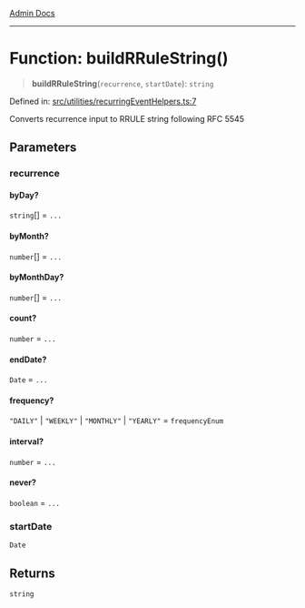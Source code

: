 [Admin Docs](/)

***

# Function: buildRRuleString()

> **buildRRuleString**(`recurrence`, `startDate`): `string`

Defined in: [src/utilities/recurringEventHelpers.ts:7](https://github.com/gautam-divyanshu/talawa-api/blob/de42235531e11387f0ad0479547630845dbc8b37/src/utilities/recurringEventHelpers.ts#L7)

Converts recurrence input to RRULE string following RFC 5545

## Parameters

### recurrence

#### byDay?

`string`[] = `...`

#### byMonth?

`number`[] = `...`

#### byMonthDay?

`number`[] = `...`

#### count?

`number` = `...`

#### endDate?

`Date` = `...`

#### frequency?

`"DAILY"` \| `"WEEKLY"` \| `"MONTHLY"` \| `"YEARLY"` = `frequencyEnum`

#### interval?

`number` = `...`

#### never?

`boolean` = `...`

### startDate

`Date`

## Returns

`string`
